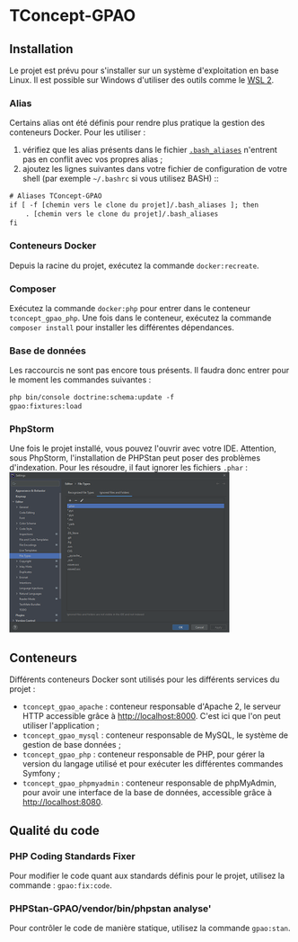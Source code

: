 # TConcept-GPAO

## Installation

Le projet est prévu pour s'installer sur un système d'exploitation en base Linux. Il est possible sur Windows d'utiliser
des outils comme le [WSL 2](https://docs.microsoft.com/fr-fr/windows/wsl/install).

### Alias

Certains alias ont été définis pour rendre plus pratique la gestion des conteneurs Docker. Pour les utiliser&nbsp;:

1. vérifiez que les alias présents dans le fichier [`.bash_aliases`](./.bash_aliases) n'entrent pas en conflit avec vos
   propres alias&nbsp;;
2. ajoutez les lignes suivantes dans votre fichier de configuration de votre shell (par exemple `~/.bashrc` si vous
   utilisez BASH)&nbsp;::

```shell
# Aliases TConcept-GPAO
if [ -f [chemin vers le clone du projet]/.bash_aliases ]; then
    . [chemin vers le clone du projet]/.bash_aliases
fi
```

### Conteneurs Docker

Depuis la racine du projet, exécutez la commande `docker:recreate`.

### Composer

Exécutez la commande `docker:php` pour entrer dans le conteneur `tconcept_gpao_php`. Une fois dans le conteneur,
exécutez la commande `composer install` pour installer les différentes dépendances.

### Base de données

Les raccourcis ne sont pas encore tous présents. Il faudra donc entrer pour le moment les commandes suivantes&nbsp;:

```shell
php bin/console doctrine:schema:update -f
gpao:fixtures:load
```

### PhpStorm

Une fois le projet installé, vous pouvez l'ouvrir avec votre IDE. Attention, sous PhpStorm, l'installation de PHPStan
peut poser des problèmes d'indexation. Pour les résoudre, il faut ignorer les fichiers `.phar`&nbsp;:<br/>
![PhpStorm_PHPStan.PNG](./doc/PhpStorm_PHPStan.PNG)

## Conteneurs

Différents conteneurs Docker sont utilisés pour les différents services du projet&nbsp;:

- `tconcept_gpao_apache`&nbsp;: conteneur responsable d'Apache 2, le serveur HTTP accessible grâce
  à [http://localhost:8000](http://localhost:8000). C'est ici que l'on peut utiliser l'application&nbsp;;
- `tconcept_gpao_mysql`&nbsp;: conteneur responsable de MySQL, le système de gestion de base données&nbsp;;
- `tconcept_gpao_php`&nbsp;: conteneur responsable de PHP, pour gérer la version du langage utilisé et pour exécuter les
  différentes commandes Symfony&nbsp;;
- `tconcept_gpao_phpmyadmin`&nbsp;: conteneur responsable de phpMyAdmin, pour avoir une interface de la base de données,
  accessible grâce à [http://localhost:8080](http://localhost:8080).

## Qualité du code

### PHP Coding Standards Fixer

Pour modifier le code quant aux standards définis pour le projet, utilisez la commande&nbsp;: `gpao:fix:code`.

### PHPStan-GPAO/vendor/bin/phpstan analyse'

Pour contrôler le code de manière statique, utilisez la commande `gpao:stan`.
